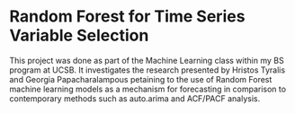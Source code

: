 # Random Forest for Time Series Variable Selection

This project was done as part of the Machine Learning class within my BS program at UCSB. It investigates the research presented by Hristos Tyralis and Georgia Papacharalampous petaining to the use of Random Forest machine learning models as a mechanism for forecasting in comparison to contemporary methods such as auto.arima and ACF/PACF analysis.
